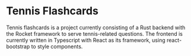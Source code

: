 # Tennis Flashcards

Tennis flashcards is a project currently consisting of a Rust backend with the Rocket framework to serve tennis-related questions. The frontend is currently written in Typescript with React as its framework, using react-bootstrap to style components.